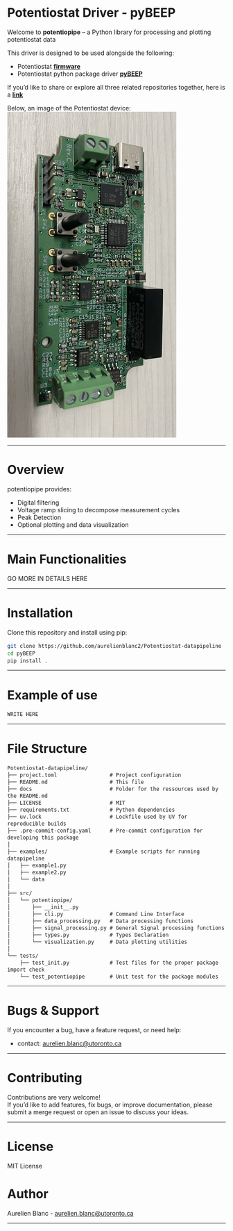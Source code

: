 # Potentiostat Driver - pyBEEP

Welcome to **potentiopipe** – a Python library for processing and plotting potentiostat data

This driver is designed to be used alongside the following:
- Potentiostat [**firmware**](https://github.com/aurelienblanc2/Potentiostat-firmware)
- Potentiostat python package driver [**pyBEEP**](https://github.com/aurelienblanc2/Potentiostat-driver-pyBEEP)

If you’d like to share or explore all three related repositories together, here is a [**link**](https://github.com/stars/aurelienblanc2/lists/potentiostat)

Below, an image of the Potentiostat device:
![Potentiostat](docs/Potentiostat.png)

---

# Overview

potentiopipe provides:
- Digital filtering
- Voltage ramp slicing to decompose measurement cycles
- Peak Detection
- Optional plotting and data visualization

---

# Main Functionalities

GO MORE IN DETAILS HERE

---

# Installation

Clone this repository and install using pip:

```bash
git clone https://github.com/aurelienblanc2/Potentiostat-datapipeline
cd pyBEEP
pip install .
```

---

# Example of use

```python
WRITE HERE 
```

---

# File Structure

```
Potentiostat-datapipeline/
├── project.toml                 # Project configuration
├── README.md                    # This file
├── docs                         # Folder for the ressources used by the README.md
├── LICENSE                      # MIT
├── requirements.txt             # Python dependencies
├── uv.lock                      # Lockfile used by UV for reproducible builds
├── .pre-commit-config.yaml      # Pre-commit configuration for developing this package
│
├── examples/                    # Example scripts for running datapipeline
│   ├── example1.py
│   ├── example2.py
│   └── data
│
├── src/
│   └── potentiopipe/
│       ├── __init__.py
│       ├── cli.py               # Command Line Interface
│       ├── data_processing.py   # Data processing functions
│       ├── signal_processing.py # General Signal processing functions
│       ├── types.py             # Types Declaration
│       └── visualization.py     # Data plotting utilities
│
└── tests/
    ├── test_init.py             # Test files for the proper package import check
    └── test_potentiopipe        # Unit test for the package modules
```

---

# Bugs & Support

If you encounter a bug, have a feature request, or need help:
- contact: aurelien.blanc@utoronto.ca

---

# Contributing

Contributions are very welcome!  
If you’d like to add features, fix bugs, or improve documentation, please submit a merge request or open an issue to discuss your ideas.

---

# License

MIT License

# Author

Aurelien Blanc - aurelien.blanc@utoronto.ca

---